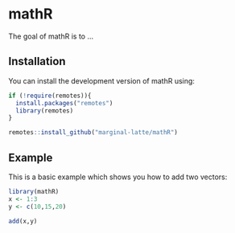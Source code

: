 
# mathR

The goal of mathR is to ...

## Installation

You can install the development version of mathR using:

``` r
if (!require(remotes)){
  install.packages("remotes")
  library(remotes)
}

remotes::install_github("marginal-latte/mathR")
```

## Example

This is a basic example which shows you how to add two vectors:

``` r
library(mathR)
x <- 1:3
y <- c(10,15,20)

add(x,y)
```

